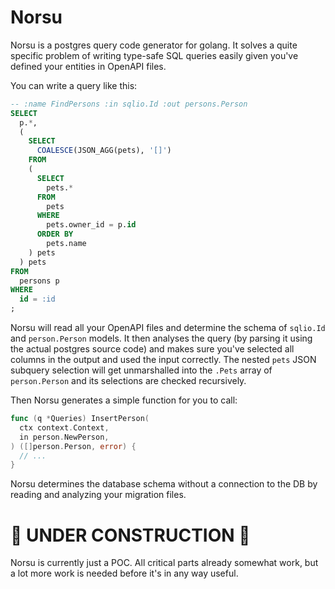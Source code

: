# Norsu

Norsu is a postgres query code generator for golang. It solves a quite specific problem of writing type-safe SQL queries easily given you've defined your entities in OpenAPI files.

You can write a query like this:

```sql
-- :name FindPersons :in sqlio.Id :out persons.Person
SELECT
  p.*,
  (
    SELECT
      COALESCE(JSON_AGG(pets), '[]')
    FROM
    (
      SELECT
        pets.*
      FROM
        pets
      WHERE
        pets.owner_id = p.id
      ORDER BY
        pets.name
    ) pets
  ) pets
FROM
  persons p
WHERE
  id = :id
;
```

Norsu will read all your OpenAPI files and determine the schema of `sqlio.Id` and `person.Person` models. It then analyses the query (by parsing it using the actual postgres source code) and makes sure you've selected all columns in the output and used the input correctly. The nested `pets` JSON subquery selection will get unmarshalled into the `.Pets` array of `person.Person` and its selections are checked recursively.

Then Norsu generates a simple function for you to call:

```go
func (q *Queries) InsertPerson(
  ctx context.Context,
  in person.NewPerson,
) ([]person.Person, error) {
  // ...
}
```

Norsu determines the database schema without a connection to the DB by reading and analyzing your migration files.

# 🚧 UNDER CONSTRUCTION 🚧

Norsu is currently just a POC. All critical parts already somewhat work, but a lot more work is needed before it's in any way useful.